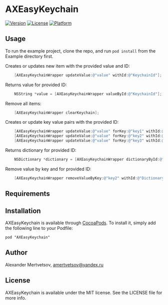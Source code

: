 # AXEasyKeychain

[![Version](https://img.shields.io/cocoapods/v/AXEasyKeychain.svg?style=flat)](http://cocoadocs.org/docsets/AXEasyKeychain)
[![License](https://img.shields.io/cocoapods/l/AXEasyKeychain.svg?style=flat)](http://cocoadocs.org/docsets/AXEasyKeychain)
[![Platform](https://img.shields.io/cocoapods/p/AXEasyKeychain.svg?style=flat)](http://cocoadocs.org/docsets/AXEasyKeychain)

## Usage

To run the example project, clone the repo, and run `pod install` from the Example directory first.

 Creates or updates new item with the provided value and ID:

```ObjectiveC
	[AXEasyKeychainWrapper updateValue:@"value" withId:@"KeychainId"];
```

Returns value for provided ID:

```ObjectiveC
	NSString *value = [AXEasyKeychainWrapper valueById:@"KeychainId"];
```

Remove all items:

```ObjectiveC
	[AXEasyKeychainWrapper clearKeychain];
```

Creates or update key value pairs with the provided ID:

```ObjectiveC
	[AXEasyKeychainWrapper updateValue:@"value" forKey:@"key1" withId:@"DictionaryKeychainId"];
	[AXEasyKeychainWrapper updateValue:@"value" forKey:@"key2" withId:@"DictionaryKeychainId"];
	[AXEasyKeychainWrapper updateValue:@"value" forKey:@"key3" withId:@"DictionaryKeychainId"];
```

Returns dictionary for provided ID:

```ObjectiveC
	NSDictionary *dictionary = [AXEasyKeychainWrapper dictionaryById:@"DictionaryKeychainId"]
```

Remove value by key and for provided ID:

```ObjectiveC
	[AXEasyKeychainWrapper removeValueByKey:@"key2" withId:@"DictionaryKeychainId"]
```

## Requirements

## Installation

AXEasyKeychain is available through [CocoaPods](http://cocoapods.org). To install
it, simply add the following line to your Podfile:

    pod "AXEasyKeychain"

## Author

Alexander Mertvetsov, amertvetsov@yandex.ru

## License

AXEasyKeychain is available under the MIT license. See the LICENSE file for more info.

